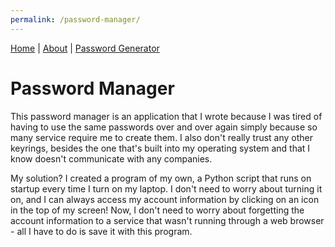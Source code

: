```yaml
---
permalink: /password-manager/
---
```


[Home](/) | [About](/about/) | [Password Generator](/password-generator)

# Password Manager
This password manager is an application that I wrote because I was tired of having to use the same passwords over and over again simply because so many service require me to create them. I also don't really trust any other keyrings, besides the one that's built into my operating system and that I know doesn't communicate with any companies. 

My solution? I created a program of my own, a Python script that runs on startup every time I turn on my laptop. I don't need to worry about turning it on, and I can always access my account information by clicking on an icon in the top of my screen! Now, I don't need to worry about forgetting the account information to a service that wasn't running through a web browser - all I have to do is save it with this program.

